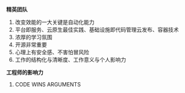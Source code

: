 
**精英团队**
1. 改变效能的一大关键是自动化能力  
2. 平台即服务、云原生最佳实践、基础设施即代码管理云发布、容器技术  
3. 浓厚的学习氛围
4. 开源非常重要
5. 心理上有安全感、不害怕冒风险
6. 工作的结构化与清晰度、工作意义与个人影响力

**工程师的影响力**
1. CODE WINS ARGUMENTS
